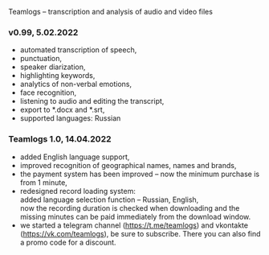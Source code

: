 Teamlogs – transcription and analysis of audio and video files

### **v0.99,** 5.02.2022

* automated transcription of speech,
* punctuation,
* speaker diarization,
* highlighting keywords,
* analytics of non-verbal emotions,
* face recognition,
* listening to audio and editing the transcript, 
* export to *.docx and *.srt,
* supported languages: Russian

### **Teamlogs 1.0,** 14.04.2022

* added English language support,
* improved recognition of geographical names, names and brands,
* the payment system has been improved – now the minimum purchase is from 1 minute,
* redesigned record loading system: <br>
  added language selection function – Russian, English, <br>
  now the recording duration is checked when downloading and the missing minutes can be paid immediately from the download window.
* we started a telegram channel (<a href="https://t.me/teamlogs" target="_blank">https://t.me/teamlogs</a>) and vkontakte (<a href="https://vk.com/teamlogs" target="_blank">https://vk.com/teamlogs</a>), be sure to subscribe. There you can also find a promo code for a discount.
